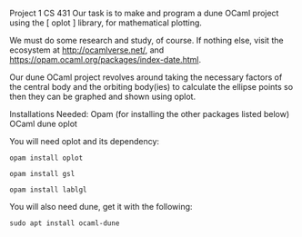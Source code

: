 Project 1 CS 431
Our task is to make and program a dune OCaml project using
the  [ oplot ]  library, for mathematical plotting.


We must do some research and study, of course. If nothing else,
visit  the ecosystem at http://ocamlverse.net/, 
and https://opam.ocaml.org/packages/index-date.html.

Our dune OCaml project revolves around taking the necessary factors of the central body and the orbiting body(ies) to calculate the ellipse points so then they can be graphed and shown using oplot.

Installations Needed:
    Opam (for installing the other packages listed below)
        OCaml
        dune
        oplot

You will need oplot and its dependency:

```opam install oplot```

```opam install gsl```

```opam install lablgl```

You will also need dune, get it with the following:

```sudo apt install ocaml-dune```
